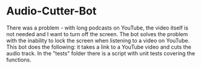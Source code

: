 # Audio-Cutter-Bot
There was a problem - with long podcasts on YouTube, the video itself is not needed and I want to turn off the screen. The bot solves the problem with the inability to lock the screen when listening to a video on YouTube. This bot does the following: it takes a link to a YouTube video and cuts the audio track.
In the "tests" folder there is a script with unit tests covering the functions.
